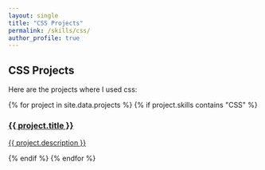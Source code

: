 ```yaml
---
layout: single
title: "CSS Projects"
permalink: /skills/css/
author_profile: true
---
```


## CSS Projects

Here are the projects where I used css:

<div class="skills-grid">
  {% for project in site.data.projects %}
    {% if project.skills contains "CSS" %}
      <div class="tile">
        <a href="{{ project.url }}">
          <h3>{{ project.title }}</h3>
          <p>{{ project.description }}</p>
        </a>
      </div>
    {% endif %}
  {% endfor %}
</div>
